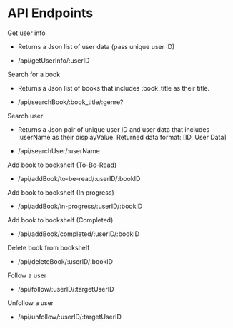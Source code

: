# API Endpoints

Get user info

- Returns a Json list of user data (pass unique user ID)

- /api/getUserInfo/:userID

Search for a book

- Returns a Json list of books that includes :book_title as their title.

- /api/searchBook/:book_title/:genre?

Search user

- Returns a Json pair of unique user ID and user data that includes :userName as their displayValue. Returned data format: [ID, User Data]

- /api/searchUser/:userName

Add book to bookshelf (To-Be-Read)

- /api/addBook/to-be-read/:userID/:bookID

Add book to bookshelf (In progress)

- /api/addBook/in-progress/:userID/:bookID

Add book to bookshelf (Completed)

- /api/addBook/completed/:userID/:bookID

Delete book from bookshelf

- /api/deleteBook/:userID/:bookID

Follow a user

- /api/follow/:userID/:targetUserID

Unfollow a user

- /api/unfollow/:userID/:targetUserID
